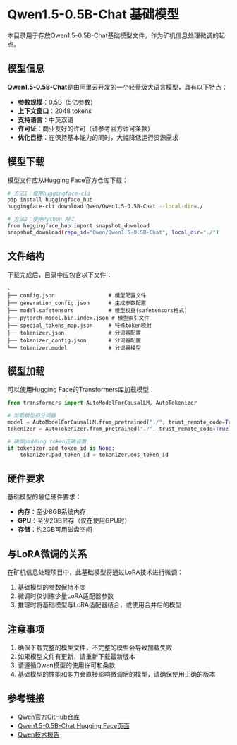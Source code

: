 # Qwen1.5-0.5B-Chat 基础模型

本目录用于存放Qwen1.5-0.5B-Chat基础模型文件，作为矿机信息处理微调的起点。

## 模型信息

**Qwen1.5-0.5B-Chat**是由阿里云开发的一个轻量级大语言模型，具有以下特点：

- **参数规模**：0.5B（5亿参数）
- **上下文窗口**：2048 tokens
- **支持语言**：中英双语
- **许可证**：商业友好的许可（请参考官方许可条款）
- **优化目标**：在保持基本能力的同时，大幅降低运行资源需求

## 模型下载

模型文件应从Hugging Face官方仓库下载：

```bash
# 方法1：使用huggingface-cli
pip install huggingface_hub
huggingface-cli download Qwen/Qwen1.5-0.5B-Chat --local-dir=./

# 方法2：使用Python API
from huggingface_hub import snapshot_download
snapshot_download(repo_id="Qwen/Qwen1.5-0.5B-Chat", local_dir="./")
```

## 文件结构

下载完成后，目录中应包含以下文件：

```
.
├── config.json                 # 模型配置文件
├── generation_config.json      # 生成参数配置
├── model.safetensors           # 模型权重(safetensors格式)
├── pytorch_model.bin.index.json # 模型索引文件
├── special_tokens_map.json     # 特殊token映射
├── tokenizer.json              # 分词器配置
├── tokenizer_config.json       # 分词器配置
└── tokenizer.model             # 分词器模型
```

## 模型加载

可以使用Hugging Face的Transformers库加载模型：

```python
from transformers import AutoModelForCausalLM, AutoTokenizer

# 加载模型和分词器
model = AutoModelForCausalLM.from_pretrained("./", trust_remote_code=True)
tokenizer = AutoTokenizer.from_pretrained("./", trust_remote_code=True)

# 确保padding token正确设置
if tokenizer.pad_token_id is None:
    tokenizer.pad_token_id = tokenizer.eos_token_id
```

## 硬件要求

基础模型的最低硬件要求：

- **内存**：至少8GB系统内存
- **GPU**：至少2GB显存（仅在使用GPU时）
- **存储**：约2GB可用磁盘空间

## 与LoRA微调的关系

在矿机信息处理项目中，此基础模型将通过LoRA技术进行微调：

1. 基础模型的参数保持不变
2. 微调时仅训练少量LoRA适配器参数
3. 推理时将基础模型与LoRA适配器结合，或使用合并后的模型

## 注意事项

1. 确保下载完整的模型文件，不完整的模型会导致加载失败
2. 如果模型文件有更新，请重新下载最新版本
3. 请遵循Qwen模型的使用许可和条款
4. 基础模型的性能和能力会直接影响微调后的模型，请确保使用正确的版本

## 参考链接

- [Qwen官方GitHub仓库](https://github.com/QwenLM/Qwen)
- [Qwen1.5-0.5B-Chat Hugging Face页面](https://huggingface.co/Qwen/Qwen1.5-0.5B-Chat)
- [Qwen技术报告](https://arxiv.org/abs/2309.16609)
